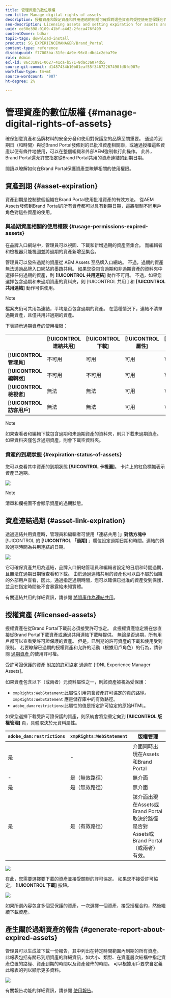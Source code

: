 ```yaml
---
title: 管理資產的數位版權
seo-title: Manage digital rights of assets
description: 授權資產和設定資產和共用連結的到期可確保對這些資產的受控使用並保護它們。
seo-description: Licensing assets and setting expiration for assets and shared links ensure controlled usage of these assets and safeguard them.
uuid: ce30e398-0109-41bf-a4d2-2fcca476f499
contentOwner: bdhar
topic-tags: download-install
products: SG_EXPERIENCEMANAGER/Brand_Portal
content-type: reference
discoiquuid: f77003ba-31fe-4a9e-96c8-dbc4c2eba79e
role: Admin
exl-id: 86c31891-0627-41ca-b571-8dac3a074d55
source-git-commit: d1487434b10b01eaf55f34672267490fd8fd907e
workflow-type: tm+mt
source-wordcount: '907'
ht-degree: 2%

---
```


# 管理資產的數位版權 {#manage-digital-rights-of-assets}

確保創意資產和品牌材料的安全分發和使用對保護您的品牌至關重要。 通過將到期日（和時間）與從Brand Portal發佈到的已批准資產相關聯，或通過授權這些資產以便有條件地使用，可以在整個組織和外部AEM強制執行此操作。 此外，Brand Portal還允許您指定從Brand Portal共用的資產連結的到期日期。

閱讀以瞭解如何在Brand Portal保護資產並瞭解相關的使用權限。

## 資產到期 {#asset-expiration}

資產到期是控制整個組織在Brand Portal使用批准資產的有效方法。 從AEM Assets發佈到Brand Portal的所有資產都可以具有到期日期，這將限制不同用戶角色對這些資產的使用。

### 與過期資產相關的使用權限 {#usage-permissions-expired-assets}

在品牌入口網站中，管理員可以視圖、下載和新增過期的資產至集合。 而編輯者和檢視器只能視圖並將過期的資產新增至集合。

管理員可以發佈過期的資產從 AEM Assets 至品牌入口網站。 不過，過期的資產無法透過品牌入口網站的墨蹟共用。 如果您從包含過期和非過期資產的資料夾中選擇任何過期的資產，則 **[!UICONTROL 共用連結]** 動作不可用。 不過，如果您選擇包含過期和未過期資產的資料夾，則 [!UICONTROL  共用 ] 和 **[!UICONTROL 共用連結]** 動作可供使用。

>[!NOTE]
>
>檔案夾仍可共用為連結，平均是否包含過期的資產。 在這種情況下，連結不清單過期資產，且僅共用非過期的資產。

下表顯示過期資產的使用權限：

|  | **[!UICONTROL 連結共用]** | **[!UICONTROL 下載]** | **[!UICONTROL 屬性]** | **[!UICONTROL 新增至集合]** | **[!UICONTROL 刪除]** |
|---|---|---|---|---|---|
| **[!UICONTROL 管理員]** | 不可用 | 可用 | 可用 | 可用 | 可用 |
| **[!UICONTROL 編輯器]** | 不可用 | 不可用 | 可用 | 可用 | 無法 |
| **[!UICONTROL 檢視者]** | 無法 | 無法 | 可用 | 可用 | 不可用 |
| **[!UICONTROL 訪客用戶]** | 無法 | 無法 | 可用 | 可用 | 不可用 |

>[!NOTE]
>
>如果查看者和編輯下載包含過期和未過期資產的資料夾，則只下載未過期資產。 如果資料夾僅包含過期資產，則會下載空資料夾。

### 資產的到期狀態 {#expiration-status-of-assets}

您可以查看其中資產的到期狀態 **[!UICONTROL 卡視圖]**。 卡片上的紅色標幟表示資產已過期。

![](assets/expired_assets_cardview.png)

>[!NOTE]
>
>清單和欄視圖不會顯示資產的過期狀態。

## 資產連結過期 {#asset-link-expiration}

透過連結共用資產時，管理員和編輯者可使用「連結共用 ]**」對話方塊中**[!UICONTROL  的 **[!UICONTROL 「過期]** 」欄位設定過期日期和時間。連結的預設過期時間為共用連結的日期。

![](assets/asset-link-sharing.png)

它可確保資產共用為連結，品牌入口網站管理員和編輯者設定的日期和時間過期，且無法在過期日期後查看和下載。 由於通過連結共用的資產也可以由不屬於組織的外部用戶查看，因此，通過指定過期時間，您可以確保已批准的資產受到保護，並且在指定時間後不會暴露給未知實體。

有關連結共用的詳細資訊，請參閱 [將資產作為連結共用](../using/brand-portal-link-share.md)。

## 授權資產 {#licensed-assets}

授權資產在從Brand Portal下載前必須接受許可協定。 此授權資產協定將在您直接從Brand Portal下載資產或通過共用連結下載時提供。 無論是否過期，所有用戶都可以查看受許可證保護的資產。 但是，已到期的許可資產的下載和使用受到限制。 若要瞭解已過期的授權資產和允許的活動（根據用戶角色）的行為，請參閱 [ 過期資產 ](../using/manage-digital-rights-of-assets.md#usage-permissions-expired-assets) 的使用許可權。

受許可證保護的資產 [附加的許可協定](https://experienceleague.adobe.com/docs/experience-manager-65/assets/administer/drm.html) 通過在 [!DNL Experience Manager Assets]。

如果資產包含以下（或兩者）元資料屬性之一，則該資產被視為受保護：

* `xmpRights:WebStatement`:此屬性引用包含資產許可協定的頁的路徑。 `xmpRights:WebStatement` 應是儲存庫中的有效路徑。
* `adobe_dam:restrictions`:此屬性的值是指定許可協定的原始HTML。


如果您選擇下載受許可證保護的資產，則系統會將您重定向到 **[!UICONTROL 版權管理]** 頁，具體取決於元資料屬性。

| `adobe_dam:restrictions` | `xmpRights:WebStatement` | 版權管理 |
| --- | --- | --- |
| 是 | - | 介面同時出現在Assets和Brand Portal |
| - | 是（無效路徑） | 無介面 |
| 是 | 是（無效路徑） | 無介面 |
| 是 | 是（有效路徑） | 該介面出現在Assets或Brand Portal </br> 取決於路徑是否對Assets或Brand Portal（或兩者）有效。 |

![](assets/asset-copyright-mgmt.png)

在此，您需要選擇要下載的資產並接受關聯的許可協定。 如果您不接受許可協定， **[!UICONTROL 下載]** 按鈕。

![](assets/licensed-asset-download-2.png)

如果所選內容包含多個受保護的資產，一次選擇一個資產，接受授權合約，然後繼續下載資產。

## 產生關於過期資產的報告 {#generate-report-about-expired-assets}

管理員可以生成並下載一份報告，其中列出在特定時間範圍內到期的所有資產。 此報表包括有關已到期資產的詳細資訊，如大小、類型、在資產層次結構中指定資產位置的路徑、資產到期的時間以及資產發佈的時間。 可以根據用戶要求自定義此報表的列以顯示更多資料。

![](assets/assets-expired.png)

有關報告功能的詳細資訊，請參閱 [使用報告](../using/brand-portal-reports.md#work-with-reports)。
